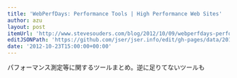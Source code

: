 ```yaml
---
title: 'WebPerfDays: Performance Tools | High Performance Web Sites'
author: azu
layout: post
itemUrl: 'http://www.stevesouders.com/blog/2012/10/09/webperfdays-performance-tools/'
editJSONPath: 'https://github.com/jser/jser.info/edit/gh-pages/data/2012/10/index.json'
date: '2012-10-23T15:00:00+00:00'
---
```

パフォーマンス測定等に関するツールまとめ。逆に足りてないツールも

